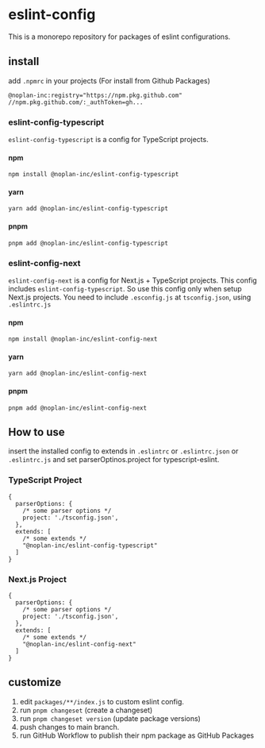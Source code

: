 # eslint-config
This is a monorepo repository for packages of eslint configurations.

## install

add `.npmrc` in your projects (For install from Github Packages)
```
@noplan-inc:registry="https://npm.pkg.github.com"
//npm.pkg.github.com/:_authToken=gh...
```

### eslint-config-typescript

`eslint-config-typescript` is a config for TypeScript projects.

#### npm
``` 
npm install @noplan-inc/eslint-config-typescript
```

#### yarn
```
yarn add @noplan-inc/eslint-config-typescript
```

#### pnpm
```
pnpm add @noplan-inc/eslint-config-typescript
```

### eslint-config-next

`eslint-config-next` is a config for Next.js + TypeScript projects. This config includes `eslint-config-typescript`. So use this config only when setup Next.js projects. You need to include `.esconfig.js` at `tsconfig.json`, using `.eslintrc.js`

#### npm
``` 
npm install @noplan-inc/eslint-config-next
```

#### yarn
```
yarn add @noplan-inc/eslint-config-next
```

#### pnpm
```
pnpm add @noplan-inc/eslint-config-next
```

## How to use

insert the installed config to extends in `.eslintrc` or `.eslintrc.json` or `.eslintrc.js` and set parserOptinos.project for typescript-eslint.

### TypeScript Project
```
{
  parserOptions: {
    /* some parser options */
    project: './tsconfig.json',
  },
  extends: [
    /* some extends */
    "@noplan-inc/eslint-config-typescript"
  ]
}

```

### Next.js Project
```
{
  parserOptions: {
    /* some parser options */
    project: './tsconfig.json',
  },
  extends: [
    /* some extends */
    "@noplan-inc/eslint-config-next"
  ]
}

```

## customize

1. edit `packages/**/index.js` to custom eslint config. 
2. run `pnpm changeset` (create a changeset)
3. run `pnpm changeset version` (update package versions)
4. push changes to main branch.
5. run GitHub Workflow to publish their npm package as GitHub Packages
